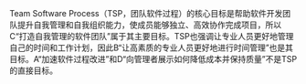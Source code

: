 Team Software Process（TSP，团队软件过程）的核心目标是帮助软件开发团队提升自我管理和自我组织能力，使成员能够独立、高效协作完成项目，所以C“打造自我管理的软件团队”属于其主要目标。TSP也强调让专业人员更好地管理自己的时间和工作计划，因此B“让高素质的专业人员更好地进行时间管理”也是其目标。A“加速软件过程改进”和D“向管理者展示如何降低成本并保持质量”不是TSP的直接目标。